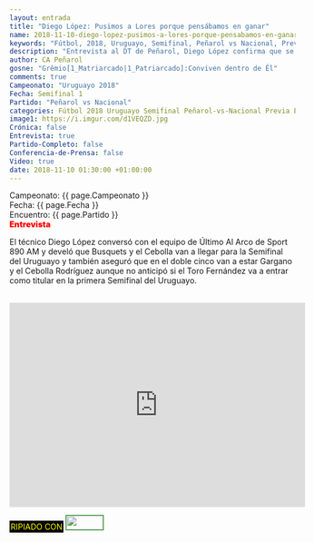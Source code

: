```yaml
---
layout: entrada
title: "Diego López: Pusimos a Lores porque pensábamos en ganar"
name: 2018-11-10-diego-lopez-pusimos-a-lores-porque-pensabamos-en-ganar.markdown
keywords: "Fútbol, 2018, Uruguayo, Semifinal, Peñarol vs Nacional, Previa, Entrevista, Diego López, video YouTube"
description: "Entrevista al DT de Peñarol, Diego López confirma que se pensaba en todo momento en ganar el partido contra Defensor Sporting sino hubiera puesto a Novick por Gargano, cambio ya estipulado"
author: CA Peñarol
gosne: "Grêmio[1_Matriarcado|1_Patriarcado]:Conviven dentro de Êl"
comments: true
Campeonato: "Uruguayo 2018"
Fecha: Semifinal 1
Partido: "Peñarol vs Nacional"
categories: Fútbol 2018 Uruguayo Semifinal Peñarol-vs-Nacional Previa Entrevistas
image1: https://i.imgur.com/d1VEQZD.jpg
Crónica: false
Entrevista: true
Partido-Completo: false
Conferencia-de-Prensa: false
Video: true
date: 2018-11-10 01:30:00 +01:00:00
---
```


Campeonato: <span>{{ page.Campeonato }}</span><br>
Fecha: <span>{{ page.Fecha }}</span><br>
Encuentro: <span>{{ page.Partido }}</span><br>
<span style="color:red;font-weight:900">Entrevista</span>

El técnico Diego López conversó con el equipo de Último Al Arco de Sport 890 AM y develó que Busquets y el Cebolla van a llegar para la Semifinal del Uruguayo y también aseguró que en el doble cinco van a estar Gargano y el Cebolla Rodríguez aunque no anticipó si el Toro Fernández va a entrar como titular en la primera Semifinal del Uruguayo.



<br>

<iframe width="521" height="360" src="https://www.youtube.com/embed/qy5QMMsMh3o" frameborder="0" allow="accelerometer; autoplay; encrypted-media; gyroscope; picture-in-picture" allowfullscreen></iframe>

<br>

<span style="color:yellow;background:black;padding:2px;">RIPIADO CON</span> <a href="http://ffmpeg.org"><img src="{{ site.url }}/images/ffmpeg.png" width="65px" height="25px" style="border:1px solid green;"></a>
